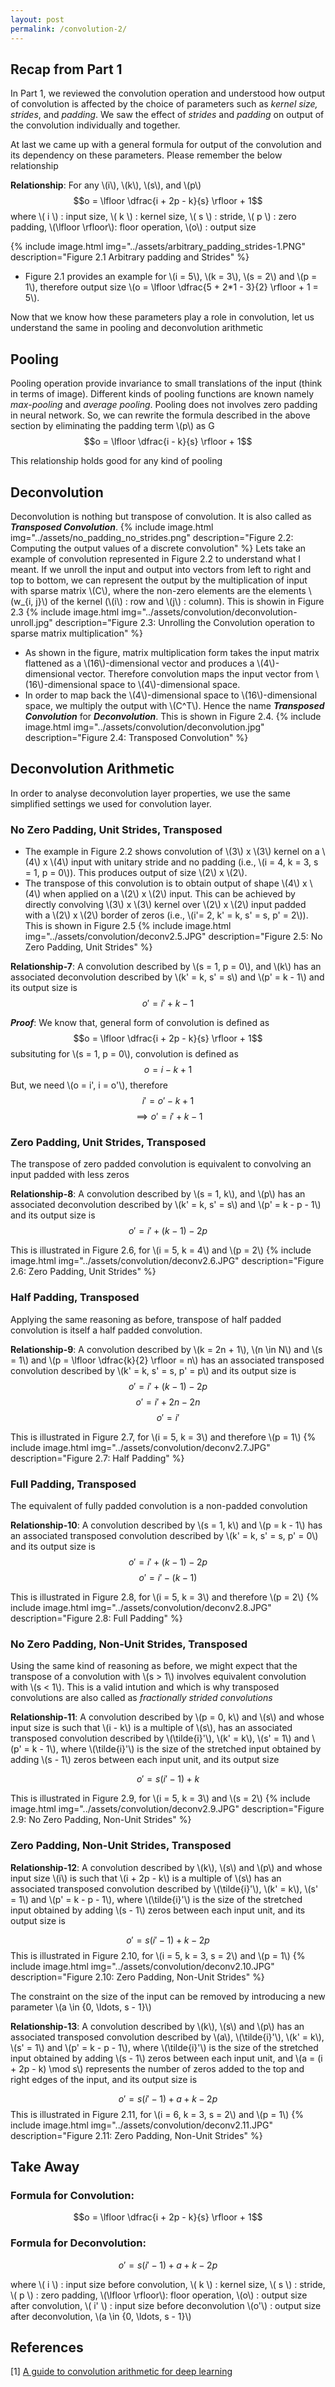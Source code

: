 ```yaml
---
layout: post
permalink: /convolution-2/
---
```

<script type="text/x-mathjax-config">
MathJax.Hub.Config({
  tex2jax: {inlineMath: [['$','$'], ['\\(','\\)']]}
});
</script>
<script src="/vendor/MathJax/MathJax.js?config=TeX-AMS_HTML"></script>

<ul id="toc"></ul>

## Recap from Part 1

In Part 1, we reviewed the convolution operation and understood how output of convolution is affected by the 
choice of parameters such as _kernel size, strides_, and _padding_.  We saw the effect of _strides_ and 
_padding_ on output of the convolution individually and together. 

At last we came up with a general formula for output of the convolution and its dependency on these parameters.
Please remember the below relationship

**Relationship**: For any \\(i\\), \\(k\\), \\(s\\), and \\(p\\) 
$$o = \lfloor \dfrac{i + 2p - k}{s} \rfloor + 1$$
where \\( i \\) : input size, \\( k \\) : kernel size, \\( s \\) : stride, \\( p \\) : zero padding, \\(\lfloor \rfloor\\): floor operation, \\(o\\) : output size
									 
{% include image.html img="../assets/arbitrary_padding_strides-1.PNG" description="Figure 2.1 Arbitrary padding and Strides" %}

* Figure 2.1  provides an example for \\(i = 5\\), \\(k = 3\\), \\(s = 2\\) and \\(p = 1\\),
    therefore output size \\(o = \lfloor \dfrac{5 + 2*1 - 3}{2} \rfloor + 1 = 5\\).

Now that we know how these parameters play a role in convolution, let us understand the same in pooling and deconvolution arithmetic

## Pooling

Pooling operation provide invariance to small translations of the input (think in terms of image). Different kinds of pooling
functions are known namely _max-pooling_ and _average pooling_. Pooling does not involves zero padding in neural network. 
So, we can rewrite the formula described in the above section by eliminating the padding term \\(p\\) as
G
$$o = \lfloor \dfrac{i - k}{s} \rfloor + 1$$

This relationship holds good for any kind of pooling

## Deconvolution
Deconvolution is nothing but transpose of convolution. It is also called as **_Transposed Convolution_**.
{% include image.html img="../assets/no_padding_no_strides.png" description="Figure 2.2: Computing the output values of a discrete convolution" %}
Lets take an example of convolution represented in Figure 2.2 to understand what I meant. If we unroll the input and output into vectors from left to right and top to bottom,
we can represent the output by the multiplication of input with sparse matrix \\(C\\), where the non-zero elements are the elements \\(w_{i, j}\\) 
of the kernel (\\(i\\) : row and \\(j\\) : column). This is showin in Figure 2.3
{% include image.html img="../assets/convolution/deconvolution-unroll.jpg" description="Figure 2.3: Unrolling the Convolution operation to sparse matrix multiplication" %}

* As shown in the figure, matrix multiplication form takes the input matrix flattened as a \\(16\\)-dimensional vector and produces a \\(4\\)-dimensional 
vector. Therefore convolution maps the input vector from \\(16\\)-dimensional space to \\(4\\)-dimensional space.
* In order to map back the \\(4\\)-dimensional space to \\(16\\)-dimensional space, we multiply the output with \\(C^T\\). Hence the name **_Transposed Convolution_** for 
**_Deconvolution_**. This is shown in Figure 2.4.
{% include image.html img="../assets/convolution/deconvolution.jpg" description="Figure 2.4: Transposed Convolution" %}

## Deconvolution Arithmetic
In order to analyse deconvolution layer properties, we use the same simplified settings we used for convolution layer.

### No Zero Padding, Unit Strides, Transposed
* The example in Figure 2.2 shows convolution of \\(3\\) x \\(3\\) kernel on a \\(4\\) x \\(4\\) input with 
unitary stride and no padding (i.e., \\(i = 4, k = 3, s = 1, p = 0\\)). This produces output of size \\(2\\) x \\(2\\).  
* The transpose of this convolution is to obtain output of shape \\(4\\) x \\(4\\) when applied on a \\(2\\) x \\(2\\) input.
This can be achieved by directly convolving \\(3\\) x \\(3\\) kernel over \\(2\\) x \\(2\\) input padded with a \\(2\\) x \\(2\\) border of zeros
(i.e., \\(i'= 2, k' = k, s' = s, p' = 2\\)). This is shown in Figure 2.5
{% include image.html img="../assets/convolution/deconv2.5.JPG" description="Figure 2.5: No Zero Padding, Unit Strides" %}

**Relationship-7**: A convolution described by \\(s = 1, p = 0\\), and \\(k\\) has an associated deconvolution described by \\(k' = k, s' = s\\)  and \\(p' = k - 1\\)
and its output size is 
$$o' = i'+ k - 1$$

**_Proof_**: We know that, general form of convolution is defined as
$$o = \lfloor \dfrac{i + 2p - k}{s} \rfloor + 1$$
subsituting for \\(s = 1, p = 0\\), convolution is defined as
$$o = i - k + 1$$
But, we need \\(o = i', i = o'\\), therefore
$$i' = o' - k + 1$$
$$\implies o' = i' + k - 1$$

### Zero Padding, Unit Strides, Transposed
The transpose of zero padded convolution is equivalent to convolving an input padded with less zeros

**Relationship-8**: A convolution described by \\(s = 1, k\\), and \\(p\\) has an associated deconvolution described by \\(k' = k, s' = s\\)  and \\(p' = k - p - 1\\)
and its output size is 
$$o' = i'+ (k - 1) - 2p$$

This is illustrated in Figure 2.6, for \\(i = 5, k = 4\\) and \\(p = 2\\)
{% include image.html img="../assets/convolution/deconv2.6.JPG" description="Figure 2.6: Zero Padding, Unit Strides" %}

### Half Padding, Transposed
Applying the same reasoning as before, transpose of half padded convolution is itself a half padded convolution. 

**Relationship-9**: A convolution described by \\(k = 2n + 1\\), \\(n \in N\\) and \\(s = 1\\) and \\(p = \lfloor \dfrac{k}{2} \rfloor = n\\)
has an associated transposed convolution described by \\(k' = k, s' = s, p' = p\\) and its output size is
$$o' = i'+ (k - 1) - 2p$$
$$o' = i'+ 2n - 2n $$
$$o' = i'$$

This is illustrated in Figure 2.7, for \\(i = 5, k = 3\\) and therefore \\(p = 1\\)
{% include image.html img="../assets/convolution/deconv2.7.JPG" description="Figure 2.7: Half Padding" %}

### Full Padding, Transposed
The equivalent of fully padded convolution is a non-padded convolution

**Relationship-10**: A convolution described by \\(s = 1, k\\) and \\(p = k - 1\\)
has an associated transposed convolution described by \\(k' = k, s' = s, p' = 0\\) and its output size is
$$o' = i'+ (k - 1) - 2p$$
$$o' = i'- (k - 1) $$

This is illustrated in Figure 2.8, for \\(i = 5, k = 3\\) and therefore \\(p = 2\\)
{% include image.html img="../assets/convolution/deconv2.8.JPG" description="Figure 2.8: Full Padding" %}

### No Zero Padding, Non-Unit Strides, Transposed
Using the same kind of reasoning as before, we might expect that the transpose of a convolution with \\(s > 1\\) involves 
equivalent convolution with \\(s < 1\\). This is a valid intution and which is why transposed convolutions are also called as _fractionally
strided convolutions_

**Relationship-11**: A convolution described by \\(p = 0, k\\) and \\(s\\) and whose input
size is such that \\(i - k\\) is a multiple of \\(s\\), has an associated transposed
convolution described by \\(\tilde{i}'\\), \\(k' = k\\), \\(s' = 1\\) and \\(p' = k - 1\\),
where \\(\tilde{i}'\\) is the size of the stretched input obtained by adding
\\(s - 1\\) zeros between each input unit, and its output size

$$o' = s (i' - 1) + k$$

This is illustrated in Figure 2.9, for \\(i = 5, k = 3\\) and \\(s = 2\\)
{% include image.html img="../assets/convolution/deconv2.9.JPG" description="Figure 2.9: No Zero Padding, Non-Unit Strides" %}

### Zero Padding, Non-Unit Strides, Transposed

**Relationship-12**: A convolution described by \\(k\\), \\(s\\) and \\(p\\) and whose
input size \\(i\\) is such that \\(i + 2p - k\\) is a multiple of \\(s\\) has an associated
transposed convolution described by \\(\tilde{i}'\\), \\(k' = k\\), \\(s' = 1\\) and
\\(p' = k - p - 1\\), where \\(\tilde{i}'\\) is the size of the stretched input
obtained by adding \\(s - 1\\) zeros between each input unit, and its output size
is

$$o' = s (i' - 1) + k - 2p$$
This is illustrated in Figure 2.10, for \\(i = 5, k = 3, s = 2\\) and \\(p = 1\\)
{% include image.html img="../assets/convolution/deconv2.10.JPG" description="Figure 2.10: Zero Padding, Non-Unit Strides" %}

The constraint on the size of the input can be removed by introducing a new parameter \\(a \in \{0, \ldots, s - 1\}\\)

**Relationship-13**: A convolution described by \\(k\\), \\(s\\) and \\(p\\) has an
associated transposed convolution described by \\(a\\), \\(\tilde{i}'\\), \\(k' = k\\), \\(s' = 1\\) 
and \\(p' = k - p - 1\\), where \\(\tilde{i}'\\) is the size of the stretched
input obtained by adding \\(s - 1\\) zeros between each input unit, and \\(a = (i + 2p - k) \mod s\\)
represents the number of zeros added to the top and right edges
of the input, and its output size is

$$o' = s (i' - 1) + a + k - 2p$$
This is illustrated in Figure 2.11, for \\(i = 6, k = 3, s = 2\\) and \\(p = 1\\)
{% include image.html img="../assets/convolution/deconv2.11.JPG" description="Figure 2.11: Zero Padding, Non-Unit Strides" %}

## Take Away 

### Formula for Convolution: 
$$o = \lfloor \dfrac{i + 2p - k}{s} \rfloor + 1$$

### Formula for Deconvolution: 
$$o' = s (i' - 1) + a + k - 2p$$

where \\( i \\) : input size before convolution, \\( k \\) : kernel size, \\( s \\) : stride, \\( p \\) : zero padding, 
\\(\lfloor \rfloor\\): floor operation, \\(o\\) : output size after convolution,  \\( i' \\) : input size before deconvolution
\\(o'\\) : output size after deconvolution, \\(a \in \{0, \ldots, s - 1\}\\)

## References
[1] [A guide to convolution arithmetic for deep learning](https://arxiv.org/abs/1603.07285)
